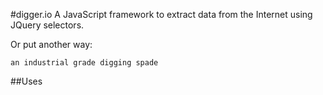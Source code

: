 #digger.io
A JavaScript framework to extract data from the Internet using JQuery selectors.

Or put another way:

	an industrial grade digging spade

##Uses



